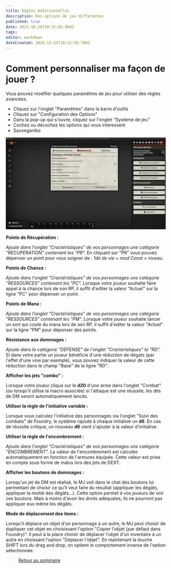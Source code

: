 ```yaml
---
title: Règles Additionnelles
description: Des options de jeu différentes
published: true
date: 2021-10-29T10:15:02.064Z
tags: 
editor: markdown
dateCreated: 2020-12-23T18:22:50.709Z
---
```


# Comment personnaliser ma façon de jouer ?
Vous pouvez modifier quelques paramètres de jeu pour utiliser des règles avancées.

- Cliquez sur l'onglet "Paramètres" dans la barre d'outils
- Cliquez sur "Configuration des Options"
- Dans la pop-up qui s'ouvre, cliquez sur l'onglet "Système de jeu"
- Cochez ou décochez les options qui vous intéressent
- Sauvegardez

![customrules.png](/images/chroniquesoubliees/customisation/customrules.png)

**Points de Récupération :**

*Ajoute dans l'onglet "Cractéristiques" de vos personnages une catégorie "RECUPERATION" contenant les "PR".*
En cliquant sur "PR" vous pouvez dépenser un point pour vous soigner de : *1dé de vie + mod Const + niveau*.

**Points de Chance :**

*Ajoute dans l'onglet "Cractéristiques" de vos personnages une catégorie "RESSOURCES" contenant les "PC".*
Lorsque votre joueur souhaite faire appel à la chance lors de son RP, il suffit d'editer la valeur "Actuel" sur la ligne "PC" pour dépenser un point.

**Points de Mana :**

*Ajoute dans l'onglet "Cractéristiques" de vos personnages une catégorie "RESSOURCES" contenant les "PM".*
Lorsque votre joueur souhaite lancer un sort qui coute du mana lors de son RP, il suffit d'editer la valeur "Actuel" sur la ligne "PM" pour dépenser des points.

**Résistance aux dommages :**

*Ajoute dans la catégorie "DEFENSE" de l'onglet "Cractéristiques" la "RD".*
Si dans votre partie un joueur bénéficie d'une réduction de dégats (par l'effet d'une voie par exemple), vous pouvez indiquer la valeur de cette réduction dans le champ "Base" de la ligne "RD".

**Afficher les jets "combo" :**

Lorsque votre joueur clique sur le **d20** d'une arme dans l'onglet "Combat" (ou lorsqu'il utilise la macro associée) si l'attaque est une réussite, les dés de DM seront automatiquement lancés.

**Utiliser la règle de l'initiative variable :**

Lorsque vous calculez l'initiative des personnages via l'onglet "Suivi des combats" de Foundry, le système rajoute à chaque initiative un **d6**. En cas de réussite critique, un nouveau **d6** vient s'ajouter à la valeur d'initiative.

**Utiliser la règle de l'encombrement :**

*Ajoute dans l'onglet "Cractéristiques" de vos personnages une catégorie "ENCOMBREMENT".*
La valeur de l'encombrement est calculée automatiquement en fonction de l'armures équipée.
Cette valeur est prise en compte sous forme de malus lors des jets de DEXT.

**Afficher les boutons de dommages :**

Lorsqu'un jet de DM est réalisé, le MJ voit dans le chat des boutons lui permettant de choisir ce qu'il veut faire du résultat (appliquer les dégâts, appliquer la moitié des dégâts...).
Cette option permet à vos joueurs de voir ces boutons.
Mais à moins d'avoir les droits adéquates, ils ne pourront pas appliquer eux même les dégâts.

**Mode de déplacement des items :**

Lorsqu'il déplace un objet d'un personnage à un autre, le MJ peut choisir de dupliquer cet objet en choisissant l'option "Copier l'objet (par défaut dans Foundry)".
Il peut à la place choisir de déplacer l'objet d'un inventaire à un autre en choissant l'option "Déplacer l'objet".
En maintenant la touche SHIFT lors du drag and drop, on optient le comportement inverse de l'option sélectionnée.

> [Retour au sommaire](/fr/systemes/fr-chrooubliees)